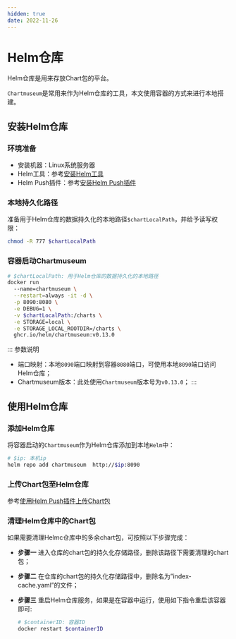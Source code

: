 ```yaml
---
hidden: true
date: 2022-11-26
---
```


# Helm仓库

Helm仓库是用来存放Chart包的平台。

`Chartmuseum`是常用来作为Helm仓库的工具，本文使用容器的方式来进行本地搭建。

## 安装Helm仓库

### 环境准备

- 安装机器：Linux系统服务器
- Helm工具：参考[安装Helm工具](./helm.md#安装helm工具)
- Helm Push插件：参考[安装Helm Push插件](./helm-push.md#安装helm-push插件)


### 本地持久化路径

准备用于Helm仓库的数据持久化的本地路径`$chartLocalPath`，并给予读写权限：
```bash
chmod -R 777 $chartLocalPath
```

### 容器启动Chartmuseum

```bash
# $chartLocalPath: 用于Helm仓库的数据持久化的本地路径
docker run 
  --name=chartmuseum \
  --restart=always -it -d \
  -p 8090:8080 \
  -e DEBUG=1 \
  -v $chartLocalPath:/charts \
  -e STORAGE=local \
  -e STORAGE_LOCAL_ROOTDIR=/charts \
  ghcr.io/helm/chartmuseum:v0.13.0
```

::: 参数说明
- 端口映射：本地`8090`端口映射到容器`8080`端口，可使用本地`8090`端口访问Helm仓库；
- Chartmuseum版本：此处使用`Chartmuseum`版本号为`v0.13.0`；
:::


## 使用Helm仓库

### 添加Helm仓库

将容器启动的`Chartmuseum`作为Helm仓库添加到本地`Helm`中：
```bash
# $ip: 本机ip
helm repo add chartmuseum  http://$ip:8090
```

### 上传Chart包至Helm仓库

参考[使用Helm Push插件上传Chart包](./helm-push.md#使用helm-push插件上传chart包)



### 清理Helm仓库中的Chart包

如果需要清理Helmc仓库中的多余chart包，可按照以下步骤完成：
- **步骤一** 进入仓库的chart包的持久化存储路径，删除该路径下需要清理的chart包；

- **步骤二** 在仓库的chart包的持久化存储路径中，删除名为”index-cache.yaml”的文件；

- **步骤三** 重启Helm仓库服务，如果是在容器中运行，使用如下指令重启该容器即可:
    ```bash
    # $containerID: 容器ID
    docker restart $containerID
    ```




